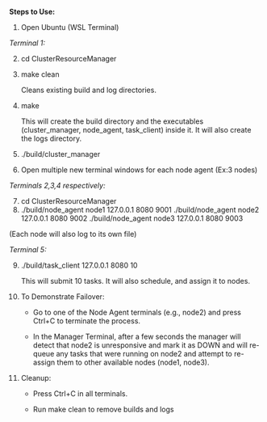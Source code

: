 **Steps to Use:**

1. Open Ubuntu (WSL Terminal)

*Terminal 1:*

2. cd ClusterResourceManager
3. make clean
   
   Cleans existing build and log directories.
5. make
   
   This will create the build directory and the executables (cluster\_manager, node\_agent, task\_client) inside it. It will also create the logs directory.
7. ./build/cluster\_manager
8. Open multiple new terminal windows for each node agent (Ex:3 nodes)


*Terminals 2,3,4 respectively:*

7. cd ClusterResourceManager
8. ./build/node\_agent node1 127.0.0.1 8080 9001
   ./build/node\_agent node2 127.0.0.1 8080 9002
   ./build/node\_agent node3 127.0.0.1 8080 9003
   
(Each node will also log to its own file)


*Terminal 5:*

9. ./build/task\_client 127.0.0.1 8080 10
    
   This will submit 10 tasks. It will also schedule, and assign it to nodes.


11. To Demonstrate Failover:
    - Go to one of the Node Agent terminals (e.g., node2) and press Ctrl+C to terminate the process.

    - In the Manager Terminal, after a few seconds the manager will detect that node2 is unresponsive and mark it as DOWN and will re-queue any tasks that were running on node2 and 	  attempt to re-assign them to other available nodes (node1, node3).

12. Cleanup:
    - Press Ctrl+C in all terminals.

    - Run make clean to remove builds and logs


